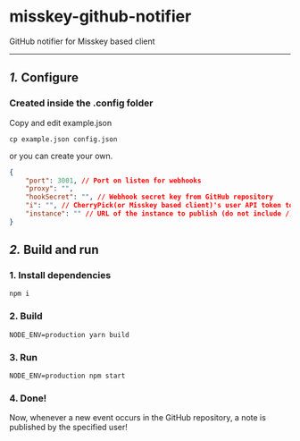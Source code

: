 # misskey-github-notifier
GitHub notifier for Misskey based client

----------------------------------------------------------------

*1.* Configure
----------------------------------------------------------------

### Created inside the .config folder

Copy and edit example.json
```
cp example.json config.json
```

or you can create your own.

``` json
{
	"port": 3001, // Port on listen for webhooks
	"proxy": "",
	"hookSecret": "", // Webhook secret key from GitHub repository
	"i": "", // CherryPick(or Misskey based client)'s user API token to post events
	"instance": "" // URL of the instance to publish (do not include /)
}
```

*2.* Build and run
----------------------------------------------------------------

### 1. Install dependencies
	 
`npm i`

### 2. Build

`NODE_ENV=production yarn build`

### 3. Run

`NODE_ENV=production npm start`

### 4. Done!
Now, whenever a new event occurs in the GitHub repository, a note is published by the specified user!
